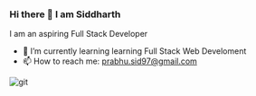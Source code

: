 ### Hi there 👋 I am Siddharth
I am an aspiring Full Stack Developer
<br/>




- 🌱 I’m currently learning  learning Full Stack Web Develoment
- 📫 How to reach me: prabhu.sid97@gmail.com


![git](https://user-images.githubusercontent.com/69340321/116725567-ada5a200-a9ff-11eb-9d1d-fd802e9f408e.png)

